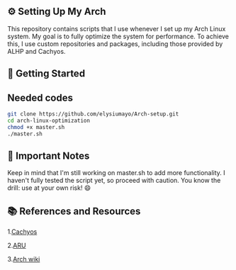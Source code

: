 ## ⚙ Setting Up My Arch

This repository contains scripts that I use whenever I set up my Arch Linux system. My goal is to fully optimize the system for performance. To achieve this, I use custom repositories and packages, including those provided by ALHP and Cachyos.


## 🚀 Getting Started 

## Needed codes 

```bash
git clone https://github.com/elysiumayo/Arch-setup.git
cd arch-linux-optimization
chmod +x master.sh
./master.sh
```
## 📝  Important Notes

Keep in mind that I'm still working on master.sh to add more functionality.
I haven't fully tested the script yet, so proceed with caution.
You know the drill: use at your own risk! 😄

## 📚 References and Resources
1.[Cachyos](https://github.com/cachyos)

2.[ARU](https://github.com/ventureoo/ARU.git)

3.[Arch wiki](https://wiki.archlinux.org/title/Improving_performance)

